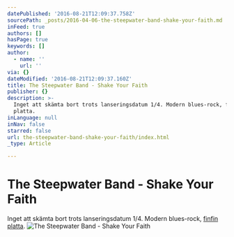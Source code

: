 ```yaml
---
datePublished: '2016-08-21T12:09:37.758Z'
sourcePath: _posts/2016-04-06-the-steepwater-band-shake-your-faith.md
inFeed: true
authors: []
hasPage: true
keywords: []
author:
  - name: ''
    url: ''
via: {}
dateModified: '2016-08-21T12:09:37.160Z'
title: The Steepwater Band - Shake Your Faith
publisher: {}
description: >-
  Inget att skämta bort trots lanseringsdatum 1/4. Modern blues-rock, finfin
  platta.
inLanguage: null
inNav: false
starred: false
url: the-steepwater-band-shake-your-faith/index.html
_type: Article

---
```

# The Steepwater Band - Shake Your Faith

Inget att skämta bort trots lanseringsdatum 1/4\. Modern blues-rock, [finfin platta][0].
![The Steepwater Band - Shake Your Faith](https://the-grid-user-content.s3-us-west-2.amazonaws.com/c4997edf-b771-4497-8830-b46f6a54a4bd.jpg)

[0]: https://open.spotify.com/album/2OUfdsqpyq6BV2xlr81d8p